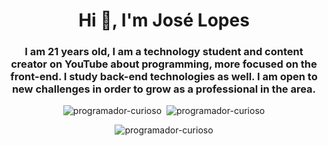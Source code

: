 <h1 align="center">Hi 👋, I'm José Lopes</h1>

<h3 align="center">I am 21 years old, I am a technology student and content creator on YouTube about programming, more focused on the front-end. I study back-end technologies as well. I am open to new challenges in order to grow as a professional in the area.</h3>


<div align="center">
<img src="https://github-readme-stats.vercel.app/api/top-langs?username=programador-curioso&show_icons=true&theme=dracula&locale=en&layout=compact" alt="programador-curioso" /> &nbsp;<img src="https://github-readme-stats.vercel.app/api?username=programador-curioso&show_icons=true&theme=dracula&locale=en" alt="programador-curioso" />
  </div>

<p align="center"><img align="center" src="https://github-readme-streak-stats.herokuapp.com/?user=programador-curioso&theme=dracula" alt="programador-curioso" /></p>

